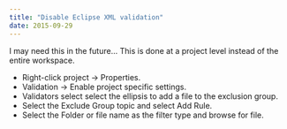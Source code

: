 ```yaml
---
title: "Disable Eclipse XML validation"
date: 2015-09-29
---
```


I may need this in the future...  This is done at a project level instead of the
entire workspace.

<ul>
	<li>Right-click project -> Properties.</li>
	<li>Validation -> Enable project specific settings.</li>
	<li>Validators select select the ellipsis to add a file to the exclusion group.</li>
	<li>Select the Exclude Group topic and select Add Rule.</li>
	<li>Select the Folder or file name as the filter type and browse for file.</li>
</ul>